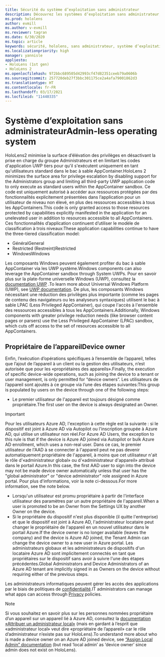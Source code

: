 ```yaml
---
title: Sécurité du système d’exploitation sans administrateur
description: Découvrez les systèmes d’exploitation sans administrateur, les propriétaires d’appareils et la sécurité sur les appareils HoloLens mixed reality.
ms.prod: hololens
author: evmill
ms.author: v-evmill
ms.reviewer: tagran
ms.date: 6/30/2020
ms.topic: article
keywords: sécurité, hololens, sans administrateur, système d’exploitation, système d’exploitation sans administrateur, système d’exploitation avec administrateur, hololens 2, sécurité hololens2,
ms.localizationpriority: high
manager: yannisle
appliesto:
- HoloLens (1st gen)
- HoloLens 2
ms.openlocfilehash: 972bbc689505d42993cf47d82351ceeb79a0606b
ms.sourcegitcommit: 257720deb27f3bbc301175ce2a4afa79001862d3
ms.translationtype: HT
ms.contentlocale: fr-FR
ms.lasthandoff: 03/17/2021
ms.locfileid: "11440335"
---
```

# <a name="admin-less-operating-system"></a><span data-ttu-id="c4fa6-104">Système d’exploitation sans administrateur</span><span class="sxs-lookup"><span data-stu-id="c4fa6-104">Admin-less operating system</span></span>

<span data-ttu-id="c4fa6-105">HoloLens2 minimise la surface d’élévation des privilèges en désactivant la prise en charge du groupe Administrateurs et en limitant les codes d'application UWP tiers pour qu'il s'exécutent uniquement en tant qu'utilisateurs standard dans le bac à sable AppContainer.</span><span class="sxs-lookup"><span data-stu-id="c4fa6-105">HoloLens 2 minimizes the surface area for privilege escalation by disabling support for the Administrators group and limiting all third-party UWP application code to only execute as standard users within the AppContainer sandbox.</span></span> <span data-ttu-id="c4fa6-106">Ce code est uniquement autorisé à accéder aux ressources protégées par des fonctionnalités explicitement présentées dans l’application pour un utilisateur de niveau non élevé, en plus des ressources accessibles à tous les AppContainers.</span><span class="sxs-lookup"><span data-stu-id="c4fa6-106">This code is only granted access to those resources protected by capabilities explicitly manifested in the application for an unelevated user in addition to resources accessible to all AppContainers.</span></span>
<span data-ttu-id="c4fa6-107">Ces fonctionnalités d’application continuent d’utiliser le modèle de classification à trois niveaux:</span><span class="sxs-lookup"><span data-stu-id="c4fa6-107">These application capabilities continue to have the three-tiered classification model:</span></span>
  * <span data-ttu-id="c4fa6-108">Général</span><span class="sxs-lookup"><span data-stu-id="c4fa6-108">General</span></span>
  * <span data-ttu-id="c4fa6-109">Restricted (Restreint)</span><span class="sxs-lookup"><span data-stu-id="c4fa6-109">Restricted</span></span>
  * <span data-ttu-id="c4fa6-110">Windows</span><span class="sxs-lookup"><span data-stu-id="c4fa6-110">Windows</span></span>

<span data-ttu-id="c4fa6-111">Les composants Windows peuvent également profiter du bac à sable AppContainer via les UWP système.</span><span class="sxs-lookup"><span data-stu-id="c4fa6-111">Windows components can also leverage the AppContainer sandbox through System UWPs.</span></span> <span data-ttu-id="c4fa6-112">Pour en savoir plus sur la plate-forme universelle Windows (UWP), consultez la [documentation UWP](https://docs.microsoft.com/windows/uwp/) .</span><span class="sxs-lookup"><span data-stu-id="c4fa6-112">To learn more about Universal Windows Platform (UWP), see [UWP documentation](https://docs.microsoft.com/windows/uwp/).</span></span> <span data-ttu-id="c4fa6-113">De plus, les composants Windows nécessitant une réduction des privilèges plus importante (comme les pages de contenu des navigateurs ou les analyseurs syntaxiques) utilisent le bac à sable LPAC (Less Privileged AppContainer), qui coupe l'accès à l'ensemble des ressources accessibles à tous les AppContainers.</span><span class="sxs-lookup"><span data-stu-id="c4fa6-113">Additionally, Windows components with greater privilege reduction needs (like browser content pages or parsers) use the Less Privileged AppContainer (LPAC) sandbox, which cuts off access to the set of resources accessible to all AppContainers.</span></span>

## <a name="device-owner"></a><span data-ttu-id="c4fa6-114">Propriétaire de l’appareil</span><span class="sxs-lookup"><span data-stu-id="c4fa6-114">Device owner</span></span>

<span data-ttu-id="c4fa6-115">Enfin, l’exécution d’opérations spécifiques à l’ensemble de l’appareil, telles que l’ajout de l’appareil à un client ou la gestion des utilisateurs, n’est autorisée que pour les «propriétaires des appareils».</span><span class="sxs-lookup"><span data-stu-id="c4fa6-115">Finally, the execution of specific device-wide operations, such as joining the device to a tenant or user management, is only permitted for “device owners”.</span></span> <span data-ttu-id="c4fa6-116">Les utilisateurs de l’appareil sont ajoutés à ce groupe via l’une des étapes suivantes:</span><span class="sxs-lookup"><span data-stu-id="c4fa6-116">This group is populated by users on the device through one of the following steps:</span></span>
  * <span data-ttu-id="c4fa6-117">Le premier utilisateur de l'appareil est toujours désigné comme propriétaire.</span><span class="sxs-lookup"><span data-stu-id="c4fa6-117">The first user on the device is always designated an Owner.</span></span> 
> [!IMPORTANT]
><span data-ttu-id="c4fa6-118">Pour les utilisateurs Azure AD, l'exception à cette règle est la suivante : si le dispositif est joint à Azure AD via Autopilot ou l'inscription groupée à Azure AD, qui utilise un utilisateur non réel.</span><span class="sxs-lookup"><span data-stu-id="c4fa6-118">For Azure AD Users, the exception to this rule is that if the device is Azure AD joined via Autopilot or bulk Azure AD enrollment, which uses a non-real user.</span></span> <span data-ttu-id="c4fa6-119">Dans ce cas, le premier utilisateur de l'AAD à se connecter à l'appareil peut ne pas devenir automatiquement propriétaire de l'appareil, à moins que cet utilisateur n'ait le rôle d'«administrateur global» ou d'«administrateur d'appareil» attribué dans le portail Azure.</span><span class="sxs-lookup"><span data-stu-id="c4fa6-119">In this case, the first AAD user to sign into the device may not be made device owner automatically unless that user has the "global administrator" or "device administrator" role assigned in Azure portal.</span></span> <span data-ttu-id="c4fa6-120">Pour plus d'informations, voir la note ci-dessous.</span><span class="sxs-lookup"><span data-stu-id="c4fa6-120">For more information, see the note below.</span></span>  

  * <span data-ttu-id="c4fa6-121">Lorsqu'un utilisateur est promu propriétaire à partir de l'interface utilisateur des paramètres par un autre propriétaire de l'appareil.</span><span class="sxs-lookup"><span data-stu-id="c4fa6-121">When a user is promoted to be an Owner from the Settings UX by another Owner on the device.</span></span>
  * <span data-ttu-id="c4fa6-122">Si le propriétaire du dispositif n'est plus disponible (il quitte l'entreprise) et que le dispositif est joint à Azure AD, l'administrateur locataire peut changer le propriétaire de l'appareil en un nouvel utilisateur dans le portail Azure.</span><span class="sxs-lookup"><span data-stu-id="c4fa6-122">If the device owner is no longer available (leaves the company) and the device is Azure AD joined, the Tenant Admin can change the device owner to a new user in Azure portal.</span></span> <span data-ttu-id="c4fa6-123">Les administrateurs globaux et les administrateurs de dispositifs d'un locataire Azure AD sont implicitement connectés en tant que propriétaires sur le dispositif sans avoir à suivre l'une des étapes précédentes.</span><span class="sxs-lookup"><span data-stu-id="c4fa6-123">Global Administrators and Device Administrators of an Azure AD tenant are implicitly signed in as Owners on the device without requiring either of the previous steps.</span></span>  

 <span data-ttu-id="c4fa6-124">Les administrateurs informatiques peuvent gérer les accès des applications par le biais de politiques de [confidentialité](https://docs.microsoft.com/windows/client-management/mdm/policy-csp-privacy).</span><span class="sxs-lookup"><span data-stu-id="c4fa6-124">IT administrators can manage what apps can access through [Privacy](https://docs.microsoft.com/windows/client-management/mdm/policy-csp-privacy) policies.</span></span> 

> [!NOTE]
> <span data-ttu-id="c4fa6-125">Si vous souhaitez en savoir plus sur les personnes nommées propriétaire d’un appareil sur un appareil lié à Azure AD, consultez la [documentation «Attribuer un administrateur local»](https://docs.microsoft.com/azure/active-directory/devices/assign-local-admin) (mais en gardant à l’esprit que «administrateur local» veut dire «propriétaire de l’appareil» car le rôle d’administrateur n’existe pas sur HoloLens).</span><span class="sxs-lookup"><span data-stu-id="c4fa6-125">To understand more about who is made a device owner on an Azure AD joined device, see [“Assign Local Admin” documentation](https://docs.microsoft.com/azure/active-directory/devices/assign-local-admin) (but read ‘local admin’ as ‘device owner’ since admin does not exist on HoloLens).</span></span>